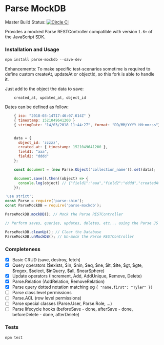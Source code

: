 Parse MockDB
=====================

Master Build Status: [![Circle CI](https://circleci.com/gh/HustleInc/parse-mockdb/tree/master.svg?style=svg)](https://circleci.com/gh/HustleInc/parse-mockdb/tree/master)

Provides a mocked Parse RESTController compatible with version `1.6+` of the JavaScript SDK.

### Installation and Usage

```js
npm install parse-mockdb --save-dev
```

Enhancements: 
  To make specific test-scenarios sometime is required to define custom createAt, updateAt or objectId, 
  so this fork is able to handle it. 
  
  Just add to the object the data to save:

```
    created_at, updated_at, object_id
```
  Dates can be defined as follow:
```js
    { iso: "2018-03-14T17:46:07.014Z" }
    { timestamp: 1521049641200 } 
    { stringDate: "14/03/2018 11:44:27", format: "DD/MM/YYYY HH:mm:ss"} // format is optional, and the default is: DD/MM/YYYY HH:mm:ss
```
```js

    data = { 
      object_id: 'zzzzz',
      created_at: { timestamp: 1521049641200 },
      field1: "aaa",
      field2: "dddd" 
    };

    const document = (new Parse.Object('collection_name')).set(data);

    document.save().then((object) => {
      console.log(object) // {"field1":"aaa","field2":"dddd","createdAt":"2018-03-14T17:47:21.200Z","updatedAt":"2018-03-14T17:53:15.985Z","objectId":"zzzzz"}  
    });
```

```js
'use strict';
const Parse = require('parse-shim');
const ParseMockDB = require('parse-mockdb');

ParseMockDB.mockDB(); // Mock the Parse RESTController

// Perform saves, queries, updates, deletes, etc... using the Parse JS SDK

ParseMockDB.cleanUp(); // Clear the Database
ParseMockDB.unMockDB(); // Un-mock the Parse RESTController
```

### Completeness

 - [x] Basic CRUD (save, destroy, fetch)
 - [x] Query operators ($exists, $in, $nin, $eq, $ne, $lt, $lte, $gt, $gte, $regex, $select, $inQuery, $all, $nearSphere)
 - [x] Update operators (Increment, Add, AddUnique, Remove, Delete)
 - [x] Parse.Relation (AddRelation, RemoveRelation)
 - [x] Parse query dotted notation matching eg `{ "name.first": "Tyler" })`
 - [ ] Parse class level permissions
 - [ ] Parse.ACL (row level permissions)
 - [ ] Parse special classes (Parse.User, Parse.Role, ...)
 - [ ] Parse lifecycle hooks (beforeSave - done, afterSave - done, beforeDelete - done, afterDelete)

### Tests

```sh
npm test
```
